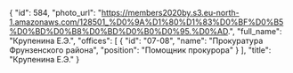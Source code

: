 {
    "id": 584,
    "photo_url": "https://members2020by.s3.eu-north-1.amazonaws.com/128501_%D0%9A%D1%80%D1%83%D0%BF%D0%B5%D0%BD%D0%B8%D0%BD%D0%B0%D0%95.%D0%AD.",
    "full_name": "Крупенина Е.Э.",
    "offices": [
        {
            "id": "07-08",
            "name": "Прокуратура Фрунзенского района",
            "position": "Помощник прокурора"
        }
    ],
    "title": "Крупенина Е.Э."
}